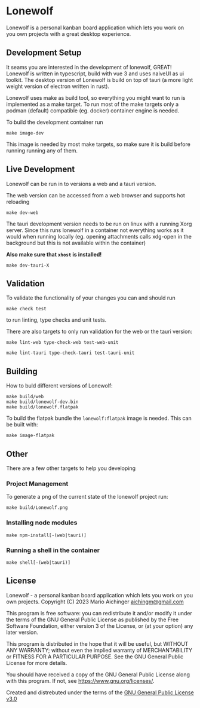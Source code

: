 # Lonewolf

Lonewolf is a personal kanban board application which lets you work on you own projects with a great desktop experience.


## Development Setup

It seams you are interested in the development of lonewolf, GREAT! Lonewolf is written in typescript, build with vue 3 and uses naiveUI as ui toolkit. 
The desktop version of Lonewolf is build on top of tauri (a more light weight version of electron written in rust). 

Lonewolf uses make as build tool, so everything you might want to run is implemented as a make target. 
To run most of the make targets only a podman (default) compatible (eg. docker) container engine is needed.

To build the development container run

```
make image-dev
```

This image is needed by most make targets, so make sure it is build before running running any of them.


## Live Development

Lonewolf can be run in to versions a web and a tauri version.

The web version can be accessed from a web browser and supports hot reloading
```
make dev-web
```

The tauri development version needs to be run on linux with a running Xorg server. Since this runs lonewolf in a container not everything works as it would when running locally (eg. opening attachments calls xdg-open in the background but this is not available within the container)

**Also make sure that `xhost` is installed!**
```
make dev-tauri-X
```

## Validation

To validate the functionality of your changes you can and should run

```
make check test
```

to run linting, type checks and unit tests.

There are also targets to only run validation for the web or the tauri version:

```
make lint-web type-check-web test-web-unit
```

```
make lint-tauri type-check-tauri test-tauri-unit
```

## Building

How to buld different versions of Lonewolf:

```
make build/web
make build/lonewolf-dev.bin
make build/lonewolf.flatpak
```

To build the flatpak bundle the `lonewolf:flatpak` image is needed. This can be built with:

```
make image-flatpak
```

## Other

There are a few other targets to help you developing

### Project Management

To generate a png of the current state of the lonewolf project run:

```
make build/Lonewolf.png
```

### Installing node modules

```
make npm-install[-(web|tauri)]
```

### Running a shell in the container

```
make shell[-(web|tauri)]
```

## License

Lonewolf - a personal kanban board application which lets you work on you own projects.
Copyright (C) 2023 Mario Aichinger <aichingm@gmail.com>

This program is free software: you can redistribute it and/or modify it under the terms of the GNU General Public License as published by the Free Software Foundation, either version 3 of the License, or (at your option) any later version.

This program is distributed in the hope that it will be useful, but WITHOUT ANY WARRANTY; without even the implied warranty of MERCHANTABILITY or FITNESS FOR A PARTICULAR PURPOSE. See the GNU General Public License for more details.

You should have received a copy of the GNU General Public License along with this program. If not, see <https://www.gnu.org/licenses/>.


Created and distrebuted under the terms of the [GNU General Public License v3.0](https://spdx.org/licenses/GPL-3.0-or-later.html)
